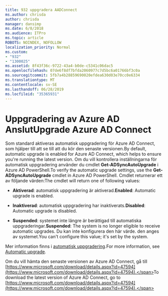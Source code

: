 ```yaml
---
title: 932 uppgradera AADConnect
ms.author: chrisda
author: chrisda
manager: dansimp
ms.date: 6/8/2018
ms.audience: ITPro
ms.topic: article
ROBOTS: NOINDEX, NOFOLLOW
localization_priority: Normal
ms.custom:
- "932"
- "1300025"
ms.assetid: 8f43f36c-9722-43a4-b0de-c5341c06dac5
ms.openlocfilehash: 07de6f8df7bfda2060977c7d5bc6a01766bf3c0a
ms.sourcegitcommit: 5fb7a4b28859690020efdea630d03e70cc0e6334
ms.translationtype: MT
ms.contentlocale: sv-SE
ms.lasthandoff: 06/28/2019
ms.locfileid: "35365931"
---
```

# <a name="upgrade-azure-ad-connect"></a><span data-ttu-id="b5bf4-102">Uppgradering av Azure AD Anslut</span><span class="sxs-lookup"><span data-stu-id="b5bf4-102">Upgrade Azure AD Connect</span></span>

<span data-ttu-id="b5bf4-103">Som standard aktiveras automatisk uppgradering för Azure AD Connect, som hjälper till att se till att du kör den senaste versionen.</span><span class="sxs-lookup"><span data-stu-id="b5bf4-103">By default, automatic upgrade is enabled for Azure AD Connect, which helps to ensure you're running the latest version.</span></span> <span data-ttu-id="b5bf4-104">Om du vill kontrollera inställningarna för automatisk uppgradering använder du cmdlet **Get-ADSyncAutoUpgrade** i Azure AD PowerShell.</span><span class="sxs-lookup"><span data-stu-id="b5bf4-104">To verify the automatic upgrade settings, use the **Get-ADSyncAutoUpgrade** cmdlet in Azure AD PowerShell.</span></span> <span data-ttu-id="b5bf4-105">Cmdlet returnerar ett av följande värden:</span><span class="sxs-lookup"><span data-stu-id="b5bf4-105">The cmdlet will return one of following values:</span></span>

- <span data-ttu-id="b5bf4-106">**Aktiverad**: automatisk uppgradering är aktiverad.</span><span class="sxs-lookup"><span data-stu-id="b5bf4-106">**Enabled**: Automatic upgrade is enabled.</span></span>

- <span data-ttu-id="b5bf4-107">**Inaktiverad**: automatisk uppgradering har inaktiverats.</span><span class="sxs-lookup"><span data-stu-id="b5bf4-107">**Disabled**: Automatic upgrade is disabled.</span></span>

- <span data-ttu-id="b5bf4-108">**Suspended**: systemet inte längre är berättigad till automatiska uppgraderingar.</span><span class="sxs-lookup"><span data-stu-id="b5bf4-108">**Suspended**: The system is no longer eligible to receive automatic upgrades.</span></span> <span data-ttu-id="b5bf4-109">Du kan inte konfigurera den här värde. den anges av systemet.</span><span class="sxs-lookup"><span data-stu-id="b5bf4-109">You can't configure this value; it's set by the system.</span></span>

<span data-ttu-id="b5bf4-110">Mer information finns i [automatisk uppgradering](https://docs.microsoft.com/azure/active-directory/connect/active-directory-aadconnect-feature-automatic-upgrade).</span><span class="sxs-lookup"><span data-stu-id="b5bf4-110">For more information, see [Automatic upgrade](https://docs.microsoft.com/azure/active-directory/connect/active-directory-aadconnect-feature-automatic-upgrade).</span></span>

<span data-ttu-id="b5bf4-111">Om du vill hämta den senaste versionen av Azure AD Connect, gå till [https://www.microsoft.com/download/details.aspx?id=47594](https://www.microsoft.com/download/details.aspx?id=47594).</span><span class="sxs-lookup"><span data-stu-id="b5bf4-111">To download the latest version of Azure AD Connect, go to [https://www.microsoft.com/download/details.aspx?id=47594](https://www.microsoft.com/download/details.aspx?id=47594).</span></span>
